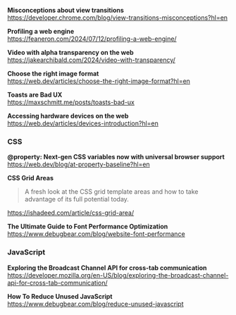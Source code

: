 **Misconceptions about view transitions**  
https://developer.chrome.com/blog/view-transitions-misconceptions?hl=en

**Profiling a web engine**  
https://feaneron.com/2024/07/12/profiling-a-web-engine/

**Video with alpha transparency on the web**  
https://jakearchibald.com/2024/video-with-transparency/

**Choose the right image format**  
https://web.dev/articles/choose-the-right-image-format?hl=en

**Toasts are Bad UX**  
https://maxschmitt.me/posts/toasts-bad-ux

**Accessing hardware devices on the web**  
https://web.dev/articles/devices-introduction?hl=en

### CSS

**@property: Next-gen CSS variables now with universal browser support**  
https://web.dev/blog/at-property-baseline?hl=en

**CSS Grid Areas**

> A fresh look at the CSS grid template areas and how to take advantage of its
> full potential today.

https://ishadeed.com/article/css-grid-area/

**The Ultimate Guide to Font Performance Optimization**  
https://www.debugbear.com/blog/website-font-performance

### JavaScript

**Exploring the Broadcast Channel API for cross-tab communication**  
https://developer.mozilla.org/en-US/blog/exploring-the-broadcast-channel-api-for-cross-tab-communication/

**How To Reduce Unused JavaScript**  
https://www.debugbear.com/blog/reduce-unused-javascript
